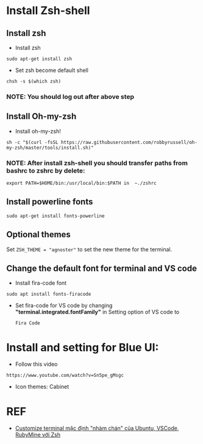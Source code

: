 # Install Zsh-shell

## Install zsh
* Install zsh
```
sudo apt-get install zsh
```
* Set zsh become default shell
```
chsh -s $(which zsh)
```
### NOTE: You should log out after above step
## Install Oh-my-zsh
* Install oh-my-zsh!
```
sh -c "$(curl -fsSL https://raw.githubusercontent.com/robbyrussell/oh-my-zsh/master/tools/install.sh)"
```
### NOTE: After install zsh-shell you should transfer paths from bashrc to zshrc by delete:
```
export PATH=$HOME/bin:/usr/local/bin:$PATH in  ~./zshrc 
```
## Install powerline fonts
```
sudo apt-get install fonts-powerline
```
## Optional themes
Set ``` ZSH_THEME = "agnoster" ``` to set the new theme for the terminal.
## Change the default font for terminal and VS code 
* Install fira-code font
```
sudo apt install fonts-firacode
```
* Set fira-code for VS code by changing **"terminal.integrated.fontFamily"** in Setting option of VS code to
  ```
  Fira Code
  ```
# Install and setting for Blue UI:
* Follow this video
```
https://www.youtube.com/watch?v=Sn5pe_gMsgc
```
* Icon themes: Cabinet









# REF 
* [Customize terminal mặc định "nhàm chán" của Ubuntu, VSCode, RubyMine với Zsh](https://viblo.asia/p/customize-terminal-mac-dinh-nham-chan-cua-ubuntu-vscode-rubymine-voi-zsh-XL6lAyo4lek)




